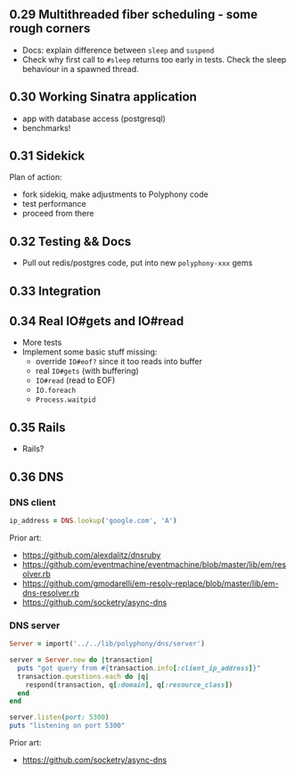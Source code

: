 ## 0.29 Multithreaded fiber scheduling - some rough corners

- Docs: explain difference between `sleep` and `suspend`
- Check why first call to `#sleep` returns too early in tests. Check the
  sleep behaviour in a spawned thread.

## 0.30 Working Sinatra application

- app with database access (postgresql)
- benchmarks!

## 0.31 Sidekick

Plan of action:

- fork sidekiq, make adjustments to Polyphony code
- test performance
- proceed from there

## 0.32 Testing && Docs

- Pull out redis/postgres code, put into new `polyphony-xxx` gems

## 0.33 Integration

## 0.34 Real IO#gets and IO#read

- More tests
- Implement some basic stuff missing:
  - override `IO#eof?` since it too reads into buffer
  - real `IO#gets` (with buffering)
  - `IO#read` (read to EOF)
  - `IO.foreach`
  - `Process.waitpid`

## 0.35 Rails

- Rails?

## 0.36 DNS

### DNS client

```ruby
ip_address = DNS.lookup('google.com', 'A')
```

Prior art:

- https://github.com/alexdalitz/dnsruby
- https://github.com/eventmachine/eventmachine/blob/master/lib/em/resolver.rb
- https://github.com/gmodarelli/em-resolv-replace/blob/master/lib/em-dns-resolver.rb
- https://github.com/socketry/async-dns

### DNS server

```ruby
Server = import('../../lib/polyphony/dns/server')

server = Server.new do |transaction|
  puts "got query from #{transaction.info[:client_ip_address]}"
  transaction.questions.each do |q|
    respond(transaction, q[:domain], q[:resource_class])
  end
end

server.listen(port: 5300)
puts "listening on port 5300"
```

Prior art:

- https://github.com/socketry/async-dns

